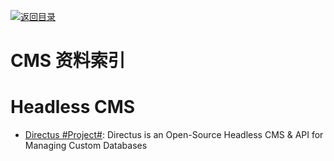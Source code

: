 [![返回目录](https://parg.co/UGo)](https://parg.co/b4z)

# CMS 资料索引

# Headless CMS

* [Directus #Project#](https://github.com/directus/directus): Directus is an Open-Source Headless CMS & API for Managing Custom Databases
